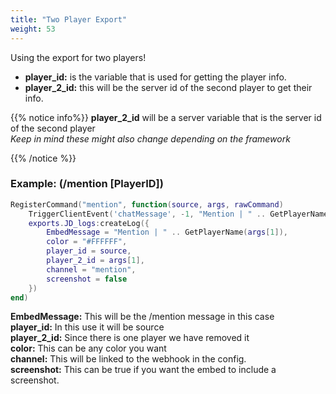 ```yaml
---
title: "Two Player Export"
weight: 53
---
```


Using the export for two players!

- **player_id:** is the variable that is used for getting the player info.
- **player_2_id:** this will be the server id of the second player to get their info.

{{% notice info%}}
**player_2_id** will be a server variable that is the server id of the second player  
*Keep in mind these might also change depending on the framework*

{{% /notice %}}

### Example: (/mention [PlayerID])
```lua
RegisterCommand("mention", function(source, args, rawCommand)
    TriggerClientEvent('chatMessage', -1, "Mention | " .. GetPlayerName(args[1]), { 201, 201, 201 })
    exports.JD_logs:createLog({
        EmbedMessage = "Mention | " .. GetPlayerName(args[1]),
        color = "#FFFFFF",
        player_id = source,
        player_2_id = args[1],
        channel = "mention",
        screenshot = false
    })
end)
```

**EmbedMessage:** This will be the /mention message in this case  
**player_id:** In this use it will be source  
**player_2_id:** Since there is one player we have removed it  
**color:** This can be any color you want  
**channel:** This will be linked to the webhook in the config.  
**screenshot:** This can be true if you want the embed to include a screenshot.  